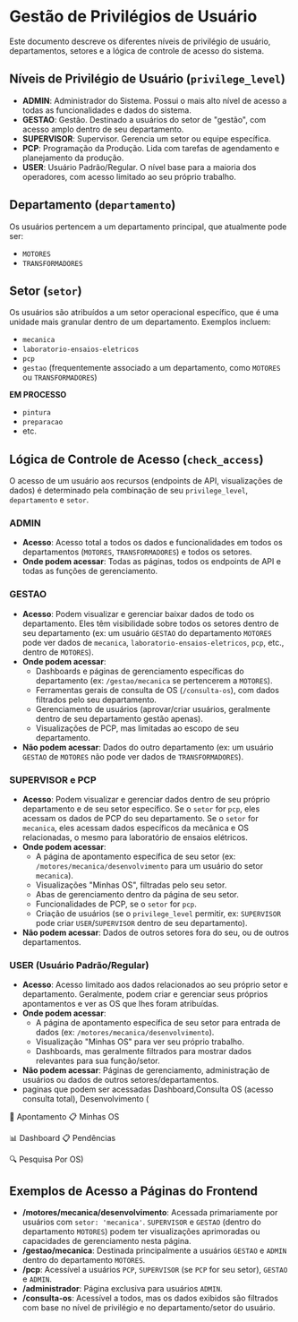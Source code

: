 # Gestão de Privilégios de Usuário

Este documento descreve os diferentes níveis de privilégio de usuário, departamentos, setores e a lógica de controle de acesso do sistema.

## Níveis de Privilégio de Usuário (`privilege_level`)

- **ADMIN**: Administrador do Sistema. Possui o mais alto nível de acesso a todas as funcionalidades e dados do sistema.
- **GESTAO**: Gestão. Destinado a usuários do setor de "gestão", com acesso amplo dentro de seu departamento. 
- **SUPERVISOR**: Supervisor. Gerencia um setor ou equipe específica.
- **PCP**: Programação da Produção. Lida com tarefas de agendamento e planejamento da produção.
- **USER**: Usuário Padrão/Regular. O nível base para a maioria dos operadores, com acesso limitado ao seu próprio trabalho.

## Departamento (`departamento`)

Os usuários pertencem a um departamento principal, que atualmente pode ser:
- `MOTORES`
- `TRANSFORMADORES`

## Setor (`setor`)

Os usuários são atribuídos a um setor operacional específico, que é uma unidade mais granular dentro de um departamento. Exemplos incluem:
- `mecanica`
- `laboratorio-ensaios-eletricos`
- `pcp`
- `gestao` (frequentemente associado a um departamento, como `MOTORES` ou `TRANSFORMADORES`)


**EM PROCESSO**
- `pintura`
- `preparacao`
- etc.

## Lógica de Controle de Acesso (`check_access`)

O acesso de um usuário aos recursos (endpoints de API, visualizações de dados) é determinado pela combinação de seu `privilege_level`, `departamento` e `setor`.

### **ADMIN**
- **Acesso**: Acesso total a todos os dados e funcionalidades em todos os departamentos (`MOTORES`, `TRANSFORMADORES`) e todos os setores.
- **Onde podem acessar**: Todas as páginas, todos os endpoints de API e todas as funções de gerenciamento.

### **GESTAO**
- **Acesso**: Podem visualizar e gerenciar baixar dados de todo os departamento. Eles têm visibilidade sobre todos os setores dentro de seu departamento (ex: um usuário `GESTAO` do departamento `MOTORES` pode ver dados de `mecanica`, `laboratorio-ensaios-eletricos`, `pcp`, etc., dentro de `MOTORES`).
- **Onde podem acessar**:
    - Dashboards e páginas de gerenciamento específicas do departamento (ex: `/gestao/mecanica` se pertencerem a `MOTORES`).
    - Ferramentas gerais de consulta de OS (`/consulta-os`), com dados filtrados pelo seu departamento.
    - Gerenciamento de usuários (aprovar/criar usuários, geralmente dentro de seu departamento gestão apenas).
    - Visualizações de PCP, mas limitadas ao escopo de seu departamento.
- **Não podem acessar**: Dados do outro departamento (ex: um usuário `GESTAO` de `MOTORES` não pode ver dados de `TRANSFORMADORES`).

### **SUPERVISOR** e **PCP**
- **Acesso**: Podem visualizar e gerenciar dados dentro de seu próprio departamento e de seu setor específico. Se o `setor` for `pcp`, eles acessam os dados de PCP do seu departamento. Se o `setor` for `mecanica`, eles acessam dados específicos da mecânica e OS relacionadas, o mesmo para laboratório de ensaios elétricos.
- **Onde podem acessar**:
    - A página de apontamento específica de seu setor (ex: `/motores/mecanica/desenvolvimento` para um usuário do setor `mecanica`).
    - Visualizações "Minhas OS", filtradas pelo seu setor.
    - Abas de gerenciamento dentro da página de seu setor.
    - Funcionalidades de PCP, se o `setor` for `pcp`.
    - Criação de usuários (se o `privilege_level` permitir, ex: `SUPERVISOR` pode criar `USER`/`SUPERVISOR` dentro de seu departamento).
- **Não podem acessar**: Dados de outros setores fora do seu, ou de outros departamentos.

### **USER** (Usuário Padrão/Regular)
- **Acesso**: Acesso limitado aos dados relacionados ao seu próprio setor e departamento. Geralmente, podem criar e gerenciar seus próprios apontamentos e ver as OS que lhes foram atribuídas.
- **Onde podem acessar**:
    - A página de apontamento específica de seu setor para entrada de dados (ex: `/motores/mecanica/desenvolvimento`).
    - Visualização "Minhas OS" para ver seu próprio trabalho.
    - Dashboards, mas geralmente filtrados para mostrar dados relevantes para sua função/setor.
- **Não podem acessar**: Páginas de gerenciamento, administração de usuários ou dados de outros setores/departamentos.
- paginas que podem ser acessadas Dashboard,Consulta OS (acesso consulta total), Desenvolvimento (
 
📝 Apontamento
📋 Minhas OS
 
📊 Dashboard
📋 Pendências
 
🔍 Pesquisa Por OS)

## Exemplos de Acesso a Páginas do Frontend

- **/motores/mecanica/desenvolvimento**: Acessada primariamente por usuários com `setor: 'mecanica'`. `SUPERVISOR` e `GESTAO` (dentro do departamento `MOTORES`) podem ter visualizações aprimoradas ou capacidades de gerenciamento nesta página.
- **/gestao/mecanica**: Destinada principalmente a usuários `GESTAO` e `ADMIN` dentro do departamento `MOTORES`.
- **/pcp**: Acessível a usuários `PCP`, `SUPERVISOR` (se `PCP` for seu setor), `GESTAO` e `ADMIN`.
- **/administrador**: Página exclusiva para usuários `ADMIN`.
- **/consulta-os**: Acessível a todos, mas os dados exibidos são filtrados com base no nível de privilégio e no departamento/setor do usuário.